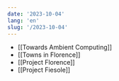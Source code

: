 ```yaml
---
date: '2023-10-04'
lang: 'en'
slug: '/2023-10-04'
---
```


- [[Towards Ambient Computing]]
- [[Towns in Florence]]
- [[Project Florence]]
- [[Project Fiesole]]
